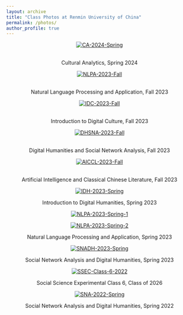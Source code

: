 ```yaml
---
layout: archive
title: "Class Photos at Renmin University of China"
permalink: /photos/
author_profile: true
---
```

<p align="center">
<a href="https://postimg.cc/18HBYCPd" target="_blank"><img src='https://i.postimg.cc/nXpttDDW/CA-2024-Spring.jpg' border='0' alt='CA-2024-Spring'/></a><br/><br/>
</p>
<p align="center">
Cultural Analytics, Spring 2024
</p>



<p align="center">
<a href="https://postimg.cc/18HBYCPd" target="_blank"><img src="https://i.postimg.cc/18HBYCPd/NLPA-2023-Fall.jpg" alt="NLPA-2023-Fall"/></a><br/><br/>
</p>
<p align="center">
Natural Language Processing and Application, Fall 2023
</p>



<p align="center">
<a href="https://postimg.cc/Xp5DxkrM" target="_blank"><img src="https://i.postimg.cc/Xp5DxkrM/IDC-2023-Fall.jpg" alt="IDC-2023-Fall"/></a><br/><br/>
</p>
<p align="center">
Introduction to Digital Culture, Fall 2023
</p>



<p align="center">
<a href="https://postimg.cc/ZC6V6YQ4" target="_blank"><img src="https://i.postimg.cc/ZC6V6YQ4/DHSNA-2023-Fall.jpg" alt="DHSNA-2023-Fall"/></a><br/><br/>
</p>
<p align="center">
Digital Humanities and Social Network Analysis, Fall 2023
</p>



<p align="center">
<a href="https://postimg.cc/s1kTBGwT" target="_blank"><img src="https://i.postimg.cc/s1kTBGwT/AICCL-2023-Fall.jpg" alt="AICCL-2023-Fall"/></a><br/><br/>
</p>
<p align="center">
Artificial Intelligence and Classical Chinese Literature, Fall 2023
</p>



<p align="center">
<a href='https://postimg.cc/LgnDqLrM' target='_blank'><img src='https://i.postimg.cc/7hNWWN9b/IDH-2023-Spring.jpg' border='0' alt='IDH-2023-Spring'/></a>
</p>
<p align="center">
Introduction to Digital Humanities, Spring 2023
</p>



<p align="center">
<a href='https://postimg.cc/nMz0wfMw' target='_blank'><img src='https://i.postimg.cc/CMCX5F0Y/NLPA-2023-Spring-1.jpg' border='0' alt='NLPA-2023-Spring-1'/></a>
</p>
<p align="center">
<a href='https://postimg.cc/WFpXvQ8z' target='_blank'><img src='https://i.postimg.cc/XJdhwWyf/NLPA-2023-Spring-2.jpg' border='0' alt='NLPA-2023-Spring-2'/></a>
</p>
<p align="center">
Natural Language Processing and Application, Spring 2023
</p>



<p align="center">
<a href='https://postimg.cc/zbdpX02j' target='_blank'><img src='https://i.postimg.cc/vTyKhKWp/SNADH-2023-Spring.jpg' border='0' alt='SNADH-2023-Spring'/></a>
</p>
<p align="center">
Social Network Analysis and Digital Humanities, Spring 2023
</p>



<p align="center">
<a href='https://postimg.cc/R3BgP3nc' target='_blank'><img src='https://i.postimg.cc/zfL4GKzP/SSEC-Class-6-2022.jpg' border='0' alt='SSEC-Class-6-2022'/></a>
</p>
<p align="center">
Social Science Experimental Class 6, Class of 2026
</p>



<p align="center">
<a href='https://postimg.cc/060ch8ph' target='_blank'><img src='https://i.postimg.cc/N0WS9FLG/SNA-2022-Spring.jpg' border='0' alt='SNA-2022-Spring'/></a>
</p>
<p align="center">
Social Network Analysis and Digital Humanities, Spring 2022
</p>


